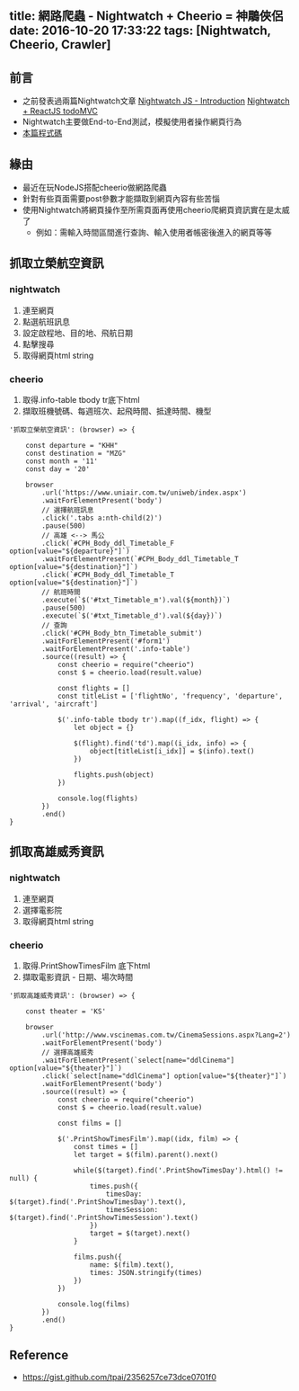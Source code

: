 title: 網路爬蟲 - Nightwatch + Cheerio = 神鵰俠侶
date: 2016-10-20 17:33:22
tags: [Nightwatch, Cheerio, Crawler]
---

## 前言

- 之前發表過兩篇Nightwatch文章 [Nightwatch JS - Introduction](http://bbandydd.github.io/blog/2016/08/08/nightwatch-intro/) [Nightwatch + ReactJS todoMVC](http://bbandydd.github.io/blog/2016/10/03/nightwatch-react-todo/)
- Nightwatch主要做End-to-End測試，模擬使用者操作網頁行為
- [本篇程式碼](https://github.com/bbandydd/crawler_nightwatch_cheerio)

## 緣由

- 最近在玩NodeJS搭配cheerio做網路爬蟲
- 針對有些頁面需要post參數才能擷取到網頁內容有些苦惱
- 使用Nightwatch將網頁操作至所需頁面再使用cheerio爬網頁資訊實在是太威了
    - 例如：需輸入時間區間進行查詢、輸入使用者帳密後進入的網頁等等

<!-- more -->

## 抓取立榮航空資訊

### nightwatch

1. 連至網頁
2. 點選航班訊息
3. 設定啟程地、目的地、飛航日期
4. 點擊搜尋
5. 取得網頁html string

### cheerio

1. 取得.info-table tbody tr底下html
2. 擷取班機號碼、每週班次、起飛時間、抵達時間、機型

```
'抓取立榮航空資訊': (browser) => {

    const departure = "KHH"
    const destination = "MZG"
    const month = '11'
    const day = '20'

    browser
        .url('https://www.uniair.com.tw/uniweb/index.aspx')
        .waitForElementPresent('body')
        // 選擇航班訊息
        .click('.tabs a:nth-child(2)')
        .pause(500)
        // 高雄 <--> 馬公
        .click(`#CPH_Body_ddl_Timetable_F option[value="${departure}"]`)
        .waitForElementPresent(`#CPH_Body_ddl_Timetable_T option[value="${destination}"]`)
        .click(`#CPH_Body_ddl_Timetable_T option[value="${destination}"]`)
        // 航班時間
        .execute(`$('#txt_Timetable_m').val(${month})`)
        .pause(500)
        .execute(`$('#txt_Timetable_d').val(${day})`)
        // 查詢
        .click('#CPH_Body_btn_Timetable_submit')
        .waitForElementPresent('#form1')
        .waitForElementPresent('.info-table')
        .source((result) => {
            const cheerio = require("cheerio")
            const $ = cheerio.load(result.value)

            const flights = []
            const titleList = ['flightNo', 'frequency', 'departure', 'arrival', 'aircraft']

            $('.info-table tbody tr').map((f_idx, flight) => {
                let object = {}

                $(flight).find('td').map((i_idx, info) => {
                    object[titleList[i_idx]] = $(info).text()
                })
                
                flights.push(object)
            })

            console.log(flights)
        })
        .end()
}
```

## 抓取高雄威秀資訊

### nightwatch

1. 連至網頁
2. 選擇電影院
3. 取得網頁html string

### cheerio

1. 取得.PrintShowTimesFilm 底下html
2. 擷取電影資訊 - 日期、場次時間

```
'抓取高雄威秀資訊': (browser) => {

    const theater = 'KS'

    browser
        .url('http://www.vscinemas.com.tw/CinemaSessions.aspx?Lang=2')
        .waitForElementPresent('body')
        // 選擇高雄威秀
        .waitForElementPresent(`select[name="ddlCinema"] option[value="${theater}"]`)
        .click(`select[name="ddlCinema"] option[value="${theater}"]`)
        .waitForElementPresent('body')
        .source((result) => {
            const cheerio = require("cheerio")
            const $ = cheerio.load(result.value)

            const films = []

            $('.PrintShowTimesFilm').map((idx, film) => {
                const times = []
                let target = $(film).parent().next()

                while($(target).find('.PrintShowTimesDay').html() != null) {
                    times.push({
                        timesDay: $(target).find('.PrintShowTimesDay').text(),
                        timesSession: $(target).find('.PrintShowTimesSession').text()
                    })
                    target = $(target).next()
                }

                films.push({
                    name: $(film).text(),
                    times: JSON.stringify(times)
                })
            })

            console.log(films)
        })
        .end()
}
```

## Reference

- https://gist.github.com/tpai/2356257ce73dce0701f0
